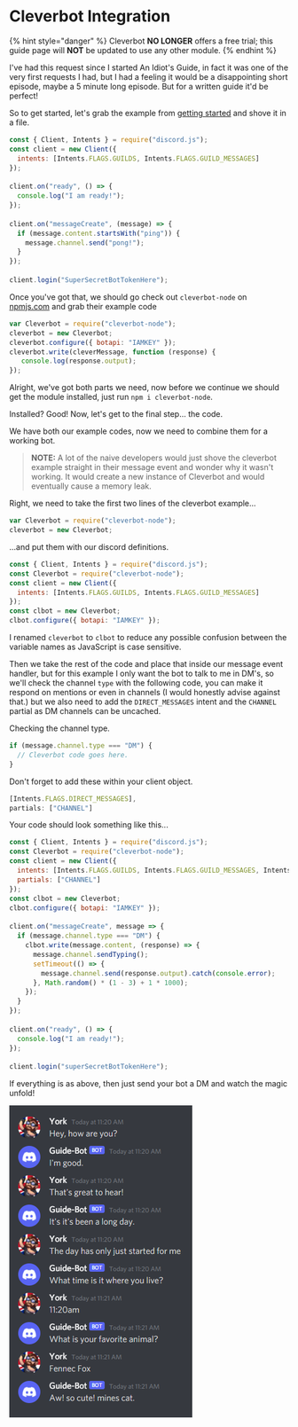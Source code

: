 # Cleverbot Integration

{% hint style="danger" %}
Cleverbot **NO LONGER** offers a free trial; this guide page will **NOT** be updated to use any other module.
{% endhint %}

I've had this request since I started An Idiot's Guide, in fact it was one of the very first requests I had, but I had a feeling it would be a disappointing short episode, maybe a 5 minute long episode. But for a written guide it'd be perfect!

So to get started, let's grab the example from [getting started](../getting-started/getting-started-long-version.md) and shove it in a file.

```javascript
const { Client, Intents } = require("discord.js");
const client = new Client({
  intents: [Intents.FLAGS.GUILDS, Intents.FLAGS.GUILD_MESSAGES]
});

client.on("ready", () => {
  console.log("I am ready!");
});

client.on("messageCreate", (message) => {
  if (message.content.startsWith("ping")) {
    message.channel.send("pong!");
  }
});

client.login("SuperSecretBotTokenHere");
```

Once you've got that, we should go check out `cleverbot-node` on [npmjs.com](https://www.npmjs.com/package/cleverbot-node) and grab their example code

```javascript
var Cleverbot = require("cleverbot-node");
cleverbot = new Cleverbot;
cleverbot.configure({ botapi: "IAMKEY" });
cleverbot.write(cleverMessage, function (response) {
   console.log(response.output);
});
```

Alright, we've got both parts we need, now before we continue we should get the module installed, just run `npm i cleverbot-node`.

Installed? Good! Now, let's get to the final step... the code.

We have both our example codes, now we need to combine them for a working bot.

> **NOTE:** A lot of the naive developers would just shove the cleverbot example straight in their message event and wonder why it wasn't working. It would create a new instance of Cleverbot and would eventually cause a memory leak.

Right, we need to take the first two lines of the cleverbot example...

```javascript
var Cleverbot = require("cleverbot-node");
cleverbot = new Cleverbot;
```

...and put them with our discord definitions.

```javascript
const { Client, Intents } = require("discord.js");
const Cleverbot = require("cleverbot-node");
const client = new Client({
  intents: [Intents.FLAGS.GUILDS, Intents.FLAGS.GUILD_MESSAGES]
});
const clbot = new Cleverbot;
clbot.configure({ botapi: "IAMKEY" });
```

I renamed `cleverbot` to `clbot` to reduce any possible confusion between the variable names as JavaScript is case sensitive.

Then we take the rest of the code and place that inside our message event handler, but for this example I only want the bot to talk to me in DM's, so we'll check the channel `type` with the following code, you can make it respond on mentions or even in channels \(I would honestly advise against that.\) but we also need to add the `DIRECT_MESSAGES` intent and the `CHANNEL` partial as DM channels can be uncached.

Checking the channel type.

```javascript
if (message.channel.type === "DM") {
  // Cleverbot code goes here.
}
```

Don't forget to add these within your client object.

```javascript
[Intents.FLAGS.DIRECT_MESSAGES],
partials: ["CHANNEL"]
```

Your code should look something like this...

```javascript
const { Client, Intents } = require("discord.js");
const Cleverbot = require("cleverbot-node");
const client = new Client({
  intents: [Intents.FLAGS.GUILDS, Intents.FLAGS.GUILD_MESSAGES, Intents.FLAGS.DIRECT_MESSAGES],
  partials: ["CHANNEL"]
});
const clbot = new Cleverbot;
clbot.configure({ botapi: "IAMKEY" });

client.on("messageCreate", message => {
  if (message.channel.type === "DM") {
    clbot.write(message.content, (response) => {
      message.channel.sendTyping();
      setTimeout(() => {
        message.channel.send(response.output).catch(console.error);
      }, Math.random() * (1 - 3) + 1 * 1000);
    });
  }
});
 
client.on("ready", () => {
  console.log("I am ready!");
});
 
client.login("superSecretBotTokenHere");
```

If everything is as above, then just send your bot a DM and watch the magic unfold!

![Success!](../.gitbook/assets/cleverbot-results.png)
